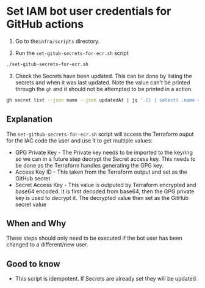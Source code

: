# Set IAM bot user credentials for GitHub actions 

1. Go to the`infra/scripts` directory.

2. Run the `set-gitub-secrets-for-ecr.sh` script
```bash
./set-gitub-secrets-for-ecr.sh
```

3. Check the Secrets have been updated. This can be done by listing the secrets and when it was last updated. Note the value can't be printed through the `gh` and it should not be attempted to be printed in a action.
```bash
gh secret list --json name --json updatedAt | jq '.[] | select( .name == "ECR_USER_ACCESS_KEY_ID" or  .name == "ECR_USER_SECRET_ACCESS_KEY" )'
```

## Explanation
The `set-github-secrets-for-ecr.sh` script will access the Terraform ouput for the IAC code the user and use it to get multiple values:
- GPG Private Key - The Private key needs to be imported to the keyring so we can in a future step decrypt the Secret access key. This needs to be done as the Terraform handles generating the GPG key.
- Access Key ID - This taken from the Terraform output and set as the GitHub secret
- Secret Access Key - This value is outputed by Terraform encrypted and base64 encoded. It is first decoded from base64, then the GPG private key is used to decrypt it. The decrypted value then set as the GitHub secret value

## When and Why
These steps should only need to be executed if the bot user has been changed to a different/new user.

## Good to know
- This script is idempotent. If Secrets are already set they will be updated.
